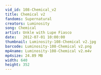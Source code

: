 ```yaml
---
vid_id: 108-Chemical_v2
title: Chemical v2
fandoms: Supernatural
creators: Luminosity
song: Chemical
artist: Unkle with Lupe Fiasco
date:   2012-07-01 10:00:00
thumbnail: Luminosity-108-Chemical v2.jpg
barcode: Luminosity-108-Chemical v2.png
mp4name: Luminosity-108-Chemical v2.m4v
mp4size: 24.89 MB
width: 640
height: 352
---
```



  